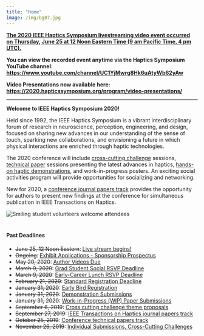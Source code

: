 ```yaml
---
title: "Home"
image: /img/bg07.jpg
---
```


[**The 2020 IEEE Haptics Symposium livestreaming video event occurred on Thursday, June 25 at 12 Noon Eastern Time (9 am Pacific Time, 4 pm UTC).**](/attending/health-information/)

**You can view the recorded event anytime via the Haptics Symposium YouTube channel: https://www.youtube.com/channel/UC1YjMwrg8Hk6uAtyWb62yAw**

**Video Presentations now available here: https://2020.hapticssymposium.org/program/video-presentations/**


<hr>

**Welcome to IEEE Haptics Symposium 2020!**

Held since 1992, the IEEE Haptics Symposium is a vibrant interdisciplinary forum of research in neuroscience, perception, engineering, and design, focused on sharing new advances in our understanding of the sense of touch, sparking new collaborations, and envisioning a future in which physical interactions are enriched through haptic technologies.  

The 2020 conference will include [cross-cutting challenge](/presenting/cross-cutting-challenges/) sessions, [technical paper](/presenting/technical-papers/) sessions presenting the latest advances in haptics,  [hands-on haptic demonstrations](/presenting/demos), and work-in-progress posters. An exciting social activities program will provide opportunities for socializing and networking.

New for 2020, a [conference journal papers track](/presenting/transactions-on-haptics-early-submission) provides the opportunity for authors to present new findings at the conference for simultaneous publication in IEEE Transactions on Haptics.

![Smiling student volunteers welcome attendees](/img/slide-image-6-crop.jpg)

<hr style="height:6px; visibility:hidden;" />

#### Past Deadlines

* ~~June 25, 12 Noon Eastern~~: [Live stream begins!](https://www.youtube.com/channel/UC1YjMwrg8Hk6uAtyWb62yAw)
* ~~Ongoing~~: [Exhibit Applications - Sponsorship Prospectus](/sponsors/)
* ~~May 20, 2020~~: [Author Videos Due](https://2020.hapticssymposium.org/presenting/video-presentation-instructions-for-authors/)
* ~~March 9, 2020~~: [Grad Student Social RSVP Deadline](/attending/social-events/)
* ~~March 9, 2020~~: [Early-Career Lunch RSVP Deadline](/attending/social-events/)
* ~~February 21, 2020~~: [Standard Registration Deadline](/attending/registration/)
* ~~January 31, 2020~~: [Early Bird Registration](/attending/registration/)
* ~~January 31, 2020~~: [Demonstration Submissions](/presenting/demos/)
* ~~January 31, 2020~~: [Work-in-Progress (WIP) Paper Submissions](/presenting/work-in-progress-wip-papers/)
* ~~September 6, 2019~~: [Cross cutting challenge theme proposals](/presenting/cross-cutting-challenges/)
* ~~September 27, 2019~~: [IEEE Transactions on Haptics journal papers track](/presenting/transactions-on-haptics-early-submission)
* ~~October 25, 2019~~: [Conference technical papers track](/presenting/technical-papers/)
* ~~November 26, 2019~~: [Individual Submissions, Cross-Cutting Challenges](/presenting/cross-cutting-challenges/)

<br>
